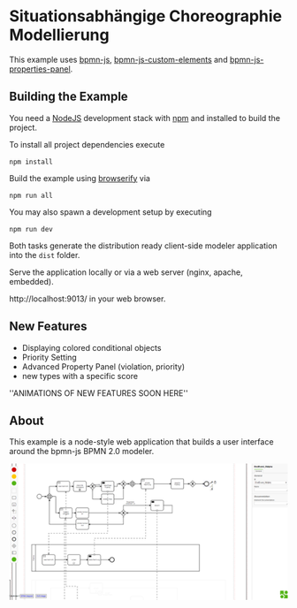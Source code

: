 # Situationsabhängige Choreographie Modellierung
This example uses [bpmn-js](https://github.com/bpmn-io/bpmn-js), [bpmn-js-custom-elements](https://github.com/bpmn-io/bpmn-js-custom-elements) and [bpmn-js-properties-panel](https://github.com/bpmn-io/bpmn-js-properties-panel). 

## Building the Example

You need a [NodeJS](http://nodejs.org) development stack with [npm](https://npmjs.org) and installed to build the project.

To install all project dependencies execute

```
npm install
```

Build the example using [browserify](http://browserify.org) via

```
npm run all
```

You may also spawn a development setup by executing

```
npm run dev
```

Both tasks generate the distribution ready client-side modeler application into the `dist` folder.

Serve the application locally or via a web server (nginx, apache, embedded).

http://localhost:9013/ in your web browser.

## New Features

* Displaying colored conditional objects
* Priority Setting
* Advanced Property Panel (violation, priority)
* new types with a specific score

''ANIMATIONS OF NEW FEATURES SOON HERE''

## About

This example is a node-style web application that builds a user interface around the bpmn-js BPMN 2.0 modeler.

![new screenshot](https://github.com/LaviniaStiliadou/sitCoM/blob/PropertiesPanel/docs/New%20Screenshot.png)
